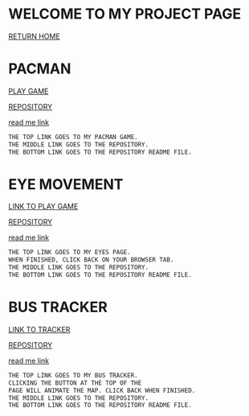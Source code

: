 
# WELCOME TO MY PROJECT PAGE

[RETURN HOME](https://zacharyeisen.github.io)

# PACMAN
[PLAY GAME](https://zacharyeisen.github.io/PacMan/)

[REPOSITORY](https://github.com/zacharyeisen/pacman)

[read me link](https://github.com/zacharyeisen/PacMan/blob/d500b4a329fc8e98e2814d4f7c0cbaaf9336ef36/README.md)
```markdown
THE TOP LINK GOES TO MY PACMAN GAME.
THE MIDDLE LINK GOES TO THE REPOSITORY.
THE BOTTOM LINK GOES TO THE REPOSITORY README FILE.
```

# EYE MOVEMENT
[LINK TO PLAY GAME](https://zacharyeisen.github.io/eyes/) 

[REPOSITORY](https://github.com/zacharyeisen/eyes)

[read me link](https://github.com/zacharyeisen/eyes/blob/17b557115d51a2f4052c6e9937a396ffc555a248/README.md)
```markdown
THE TOP LINK GOES TO MY EYES PAGE.
WHEN FINISHED, CLICK BACK ON YOUR BROWSER TAB.
THE MIDDLE LINK GOES TO THE REPOSITORY.
THE BOTTOM LINK GOES TO THE REPOSITORY README FILE.
```
# BUS TRACKER
[LINK TO TRACKER](https://zacharyeisen.github.io/bus/)

[REPOSITORY](https://github.com/zacharyeisen/bus)

[read me link](https://github.com/zacharyeisen/bus/blob/7fd85cb4c9afb91b06ce3767ad31576e0ae92494/README.md)
```markdown
THE TOP LINK GOES TO MY BUS TRACKER.
CLICKING THE BUTTON AT THE TOP OF THE
PAGE WILL ANIMATE THE MAP. CLICK BACK WHEN FINISHED.
THE MIDDLE LINK GOES TO THE REPOSITORY.
THE BOTTOM LINK GOES TO THE REPOSITORY README FILE.
```

